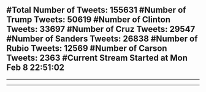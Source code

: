 #Total Number of Tweets: 155631 
#Number of Trump Tweets: 50619
#Number of Clinton Tweets: 33697
#Number of Cruz Tweets: 29547
#Number of Sanders Tweets: 26838
#Number of Rubio Tweets: 12569
#Number of Carson Tweets: 2363
#Current Stream Started at Mon Feb  8 22:51:02
---
---
---
